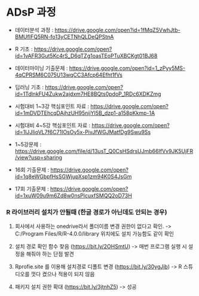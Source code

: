 # ADsP 과정

- 데이터분석 과정 : https://drive.google.com/open?id=1fMqZ5VwhJtb-BMUfIFQ5RN-fo13yCETNhQLDeQPStnA

- R 기초 : https://drive.google.com/open?id=1vAFR3Gut5Kc4rS_D6qTZg1oasTEoPTuXBCKgt01BJ68

- 데이터마이닝 기출문제 : https://drive.google.com/open?id=1_zPyy5MS-4qCPRSM6C075U13wqCC3Afcp64Efht1fVs

- 딥러닝 기초 : https://drive.google.com/open?id=1TdlnkFU4Zukw2ajdxm7HE8BQts0pdoP_1RDc6XDKZmg

- 시험대비 1~3강 핵심포인트 자료 : https://drive.google.com/open?id=1mDVDTEhcqDAjhzUH95nijYI5B_dzp1-a158pKkmp-1A

- 시험대비 4~5강 핵심포인트 자료 : https://drive.google.com/open?id=1lJJIioVL7f6C71IOsOy5x-PivJfWGJMatfDg9Swu9Ss

- 1~5강문제 : https://drive.google.com/file/d/13usT_Q0CsHSdrsUJmb66IfVv9JK5UjFR/view?usp=sharing

- 16회 기출문제 : https://drive.google.com/open?id=1q8eWGbpfHsSGWjupXsp1zm94K0S4JsGm

- 17회 기출문제 : https://drive.google.com/open?id=1xuW09u9m6Zd8w0nsPlcuxfSMQQ2oD73H


### R 라이브러리 설치가 안될때 (한글 경로가 아닌데도 안되는 경우)

1. 회사에서 사용하는 onedrive라서 폴더이름 변경 권한이 없다고 확인.
 -> C:/Program Files/R/R-4.0.0/library 위치에도 설치 가능함도 같이 확인

2. 설치 경로 확인 함수 찾음 (https://bit.ly/2OHSmtU)
 -> 매번 프로그램 실행 시 설정을 해줘야 하는 단점 발견

3. Rprofie.site 를 이용해 설치경로 디폴트 변경 (https://bit.ly/30ygJjb)
 -> R 스튜디오를 껏다 켰으나 적용이 되지 않음

4. 패키지 설치 권한 확대 (https://bit.ly/3jtnhZ5)
 -> 성공
